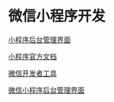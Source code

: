 # 微信小程序开发

[小程序后台管理界面](https://mp.weixin.qq.com/)

[小程序官方文档](https://mp.weixin.qq.com/wiki?t=resource/res_main&id=mp1474632113_xQVCl)

[微信开发者工具](https://developers.weixin.qq.com/miniprogram/dev/devtools/devtools.html)

[微信小程序后台管理界面](https://mp.weixin.qq.com/)